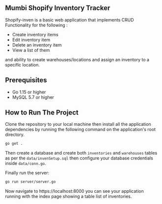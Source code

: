 ## Mumbi Shopify Inventory Tracker
Shopify-inven is a basic web application that implements CRUD Functionality for the following :

- Create inventory items
- Edit inventory item
- Delete an inventory item
- View a list of them

and ability to create warehouses/locations and assign an inventory to a specific location.

## Prerequisites
- Go 1.15 or higher
- MySQL 5.7 or higher
## How to Run The Project 
Clone the repository to your local machine then install all the application dependencies by running the following command on the application's root directory.
```bash
go get .
```
Then create a database and create both `inventories` and `warehouses` tables as per the `data/invenSetup.sql` then configure your database credentials inside `data/conn.go`.

Finally run the server: 
```bash
go run server/server.go
```
Now navigate to https://localhost:8000 you can see your application running with the index page showing a table list of inventories.

